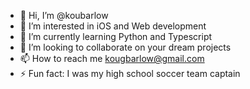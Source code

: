 - 👋 Hi, I’m @koubarlow
- 👀 I’m interested in iOS and Web development
- 🌱 I’m currently learning Python and Typescript
- 💞️ I’m looking to collaborate on your dream projects
- 📫 How to reach me kougbarlow@gmail.com
- ⚡ Fun fact: I was my high school soccer team captain

<!---
koubarlow/koubarlow is a ✨ special ✨ repository because its `README.md` (this file) appears on your GitHub profile.
You can click the Preview link to take a look at your changes.
--->
